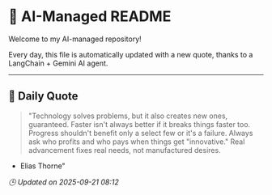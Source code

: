 # 🧠 AI-Managed README

Welcome to my AI-managed repository!

Every day, this file is automatically updated with a new quote, thanks to a LangChain + Gemini AI agent.

---

## 📅 Daily Quote

> "Technology solves problems, but it also creates new ones, guaranteed.
Faster isn't always better if it breaks things faster too.
Progress shouldn't benefit only a select few or it's a failure.
Always ask who profits and who pays when things get "innovative."
Real advancement fixes real needs, not manufactured desires.

- Elias Thorne"

*🕒 Updated on 2025-09-21 08:12*